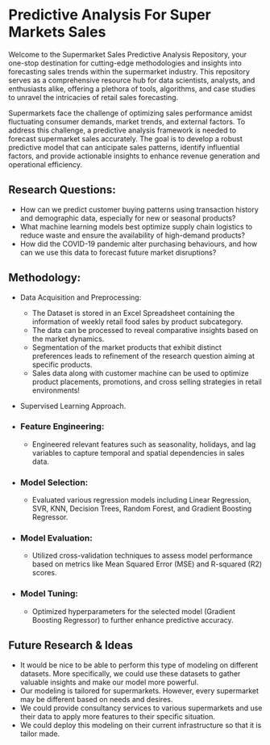 # Predictive Analysis For Super Markets Sales

Welcome to the Supermarket Sales Predictive Analysis Repository, your one-stop destination for cutting-edge methodologies and insights into forecasting sales trends within the supermarket industry. This repository serves as a comprehensive resource hub for data scientists, analysts, and enthusiasts alike, offering a plethora of tools, algorithms, and case studies to unravel the intricacies of retail sales forecasting.

  Supermarkets face the challenge of optimizing sales performance amidst fluctuating consumer demands, market trends, and external factors. To address this challenge, a predictive analysis framework is needed to forecast supermarket sales accurately. The goal is to develop a robust predictive model that can anticipate sales patterns, identify influential factors, and provide actionable insights to enhance revenue generation and operational efficiency.

## Research Questions: 
- How can we predict customer buying patterns using transaction history and demographic data, especially for new or seasonal products?
- What machine learning models best optimize supply chain logistics to reduce waste and ensure the availability of high-demand products?
- How did the COVID-19 pandemic alter purchasing behaviours, and how can we use this data to forecast future market disruptions?

## Methodology: 
- Data Acquisition and Preprocessing:
  - The Dataset is stored in an Excel Spreadsheet containing the information of weekly retail food sales by product subcategory.
  - The data can be processed to reveal comparative insights based on  the market dynamics.
  - Segmentation of the market products that exhibit distinct preferences leads to refinement of the research question aiming at specific products.
  - Sales data along with customer machine can be used to optimize product placements, promotions, and cross selling strategies in retail environments!

- Supervised Learning Approach.
- ### Feature Engineering:
  - Engineered relevant features such as seasonality, holidays, and lag variables to capture temporal and spatial dependencies in sales data. 
- ### Model Selection:
  - Evaluated various regression models including Linear Regression, SVR, KNN, Decision Trees, Random Forest, and Gradient Boosting Regressor. 
- ### Model Evaluation:
  - Utilized cross-validation techniques to assess model performance based on metrics like Mean Squared Error (MSE) and R-squared (R2) scores. 
- ### Model Tuning:
  - Optimized hyperparameters for the selected model (Gradient Boosting Regressor) to further enhance predictive accuracy.
 ## Future Research & Ideas
   - It would be nice to be able to perform this type of modeling on different datasets. More specifically, we could use these datasets to gather valuable insights and make our model more powerful.
   - Our modeling is tailored for supermarkets. However, every supermarket may be different based on needs and desires.
   - We could provide consultancy services to various supermarkets and use their data to apply more features to their specific situation.
   - We could deploy this modeling on their current infrastructure so that it is tailor made.

